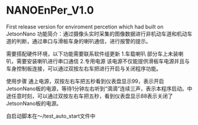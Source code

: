 # NANOEnPer_V1.0
First release version for enviroment percetion which had built on JetsonNano
功能简介：通过摄像头实时采集的图像数据进行非机动车道和机动车道的判断，通过串口与滑板车身的喇叭通信，进行报警的提示。

需要搭配硬件环境，以下功能需要联系软件组更新
1.车载喇叭
  部分车上未装喇叭，需要安装喇叭进行串口通信
2.专用电源
  该电源不仅能提供滑板车电源并且与车身控制板连接，可以通过双按左右车把进行开启与关闭程序功能。

使用步骤
  通上电源，双按左右车把五秒看到仪表盘显示99，表示开启JetsonNano板的电源，等待1分钟左右听到“滴滴”连续三声，表示本程序启动。中途任意时刻，可以通过双按左右车把五秒，看到仪表盘显示88表示关闭了JetsonNano板的电源。

自启动脚本在～/test_auto_start文件中
